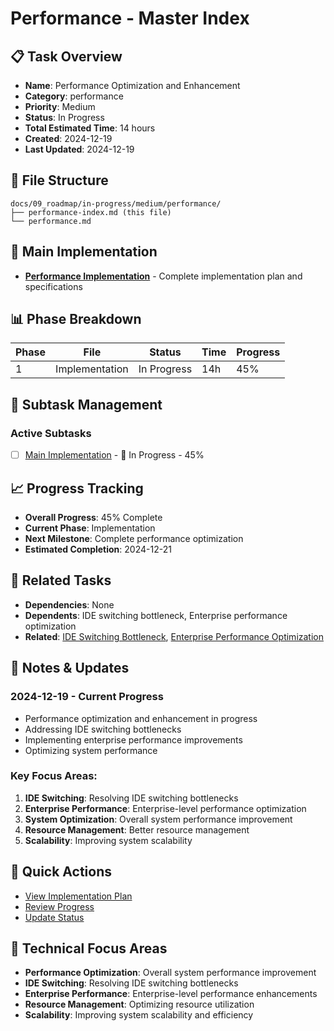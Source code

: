 # Performance - Master Index

## 📋 Task Overview
- **Name**: Performance Optimization and Enhancement
- **Category**: performance
- **Priority**: Medium
- **Status**: In Progress
- **Total Estimated Time**: 14 hours
- **Created**: 2024-12-19
- **Last Updated**: 2024-12-19

## 📁 File Structure
```
docs/09_roadmap/in-progress/medium/performance/
├── performance-index.md (this file)
└── performance.md
```

## 🎯 Main Implementation
- **[Performance Implementation](./performance.md)** - Complete implementation plan and specifications

## 📊 Phase Breakdown
| Phase | File | Status | Time | Progress |
|-------|------|--------|------|----------|
| 1 | Implementation | In Progress | 14h | 45% |

## 🔄 Subtask Management
### Active Subtasks
- [ ] [Main Implementation](./performance.md) - 🔄 In Progress - 45%

## 📈 Progress Tracking
- **Overall Progress**: 45% Complete
- **Current Phase**: Implementation
- **Next Milestone**: Complete performance optimization
- **Estimated Completion**: 2024-12-21

## 🔗 Related Tasks
- **Dependencies**: None
- **Dependents**: IDE switching bottleneck, Enterprise performance optimization
- **Related**: [IDE Switching Bottleneck](./ide-switching-bottleneck/), [Enterprise Performance Optimization](./enterprise-performance-optimization/)

## 📝 Notes & Updates
### 2024-12-19 - Current Progress
- Performance optimization and enhancement in progress
- Addressing IDE switching bottlenecks
- Implementing enterprise performance improvements
- Optimizing system performance

### Key Focus Areas:
1. **IDE Switching**: Resolving IDE switching bottlenecks
2. **Enterprise Performance**: Enterprise-level performance optimization
3. **System Optimization**: Overall system performance improvement
4. **Resource Management**: Better resource management
5. **Scalability**: Improving system scalability

## 🚀 Quick Actions
- [View Implementation Plan](./performance.md)
- [Review Progress](#progress-tracking)
- [Update Status](#notes--updates)

## 🎯 Technical Focus Areas
- **Performance Optimization**: Overall system performance improvement
- **IDE Switching**: Resolving IDE switching bottlenecks
- **Enterprise Performance**: Enterprise-level performance enhancements
- **Resource Management**: Optimizing resource utilization
- **Scalability**: Improving system scalability and efficiency
